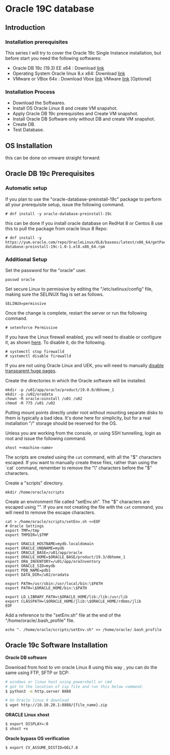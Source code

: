 # Oracle 19C database 



## Introduction 

### Installation prerequisites 

This series I will try to cover the Oracle 19c Single Instance installation, but before start you need the following softwares: 

* Oracle DB 19c (19.3) EE x64 : Download [link](https://www.oracle.com/database/technologies/oracle-database-software-downloads.html#19c)
* Operating System Oracle linux 8.x x64: Download [link](https://yum.oracle.com/oracle-linux-isos.html)
* VMware or VBox 64x : Download Vbox [link](https://www.virtualbox.org/wiki/Downloads) VMware [link](https://my.vmware.com/en/web/vmware/downloads/info/slug/desktop_end_user_computing/vmware_workstation_pro/16_0) [Optional]

### Installation Process

* Download the Softwares.
* Install OS Oracle Linux 8 and create VM snapshot.
* Apply Oracle DB 19c prerequisites and Create VM snapshot.
* Install Oracle DB Software only without DB and create VM snapshot. 
* Create DB.
* Test Database. 



## OS Installation 

this can be done on vmware straight forward:

## Oracle DB 19c Prerequisites 

### Automatic setup 

If you plan to use the "oracle-database-preinstall-19c" package to  perform all your prerequisite setup, issue the following command.

```
# dnf install -y oracle-database-preinstall-19c
```

this can be done if you install oracle database on RedHat 8 or Centos 8 use this to pull the package from oracle linux 8 Repo:

```
# dnf install -y https://yum.oracle.com/repo/OracleLinux/OL8/baseos/latest/x86_64/getPackage/oracle-database-preinstall-19c-1.0-1.el8.x86_64.rpm
```



### Additional Setup



Set the password for the "oracle" user.

```
passwd oracle
```

Set secure Linux to permissive by editing the "/etc/selinux/config" file, making sure the SELINUX flag is set as follows.

```
SELINUX=permissive
```

Once the change is complete, restart the server or run the following command.

```
# setenforce Permissive
```

If you have the Linux firewall enabled, you will need to disable or configure it, as shown [here](https://oracle-base.com/articles/linux/linux-firewall-firewalld). To disable it, do the following.

```
# systemctl stop firewalld
# systemctl disable firewalld
```

If you are not using Oracle Linux and UEK, you will need to manually [disable transparent huge pages](https://oracle-base.com/articles/linux/configuring-huge-pages-for-oracle-on-linux-64#disabling-transparent-hugepages).

Create the directories in which the Oracle software will be installed.

```
mkdir -p /u01/app/oracle/product/19.0.0/dbhome_1
mkdir -p /u02/oradata
chown -R oracle:oinstall /u01 /u02
chmod -R 775 /u01 /u02
```

Putting  mount points directly under root without mounting separate disks to them is typically a bad idea. It's done here for simplicity, but for a real  installation "/" storage should be reserved for the OS.

Unless you are working from the console, or using SSH tunnelling, login as root and issue the following command.

```
xhost +<machine-name>
```

 The scripts are created using the `cat` command, with all the "$" characters escaped. If you want to manually create these files, rather than using the `cat` command, remember to remove the "\" characters before the "$" characters.

Create a "scripts" directory.

```
mkdir /home/oracle/scripts
```

Create an environment file called "setEnv.sh". The "$" characters are escaped using "\". If you are not creating the file with the `cat` command, you will need to remove the escape characters.

```
cat > /home/oracle/scripts/setEnv.sh <<EOF
# Oracle Settings
export TMP=/tmp
export TMPDIR=\$TMP

export ORACLE_HOSTNAME=mydb.localdomain
export ORACLE_UNQNAME=mydb
export ORACLE_BASE=/u01/app/oracle
export ORACLE_HOME=$ORACLE_BASE/product/19.3/dbhome_1
export ORA_INVENTORY=/u01/app/oraInventory
export ORACLE_SID=mydb
export PDB_NAME=pdb1
export DATA_DIR=/u02/oradata

export PATH=/usr/sbin:/usr/local/bin:\$PATH
export PATH=\$ORACLE_HOME/bin:\$PATH

export LD_LIBRARY_PATH=\$ORACLE_HOME/lib:/lib:/usr/lib
export CLASSPATH=\$ORACLE_HOME/jlib:\$ORACLE_HOME/rdbms/jlib
EOF
```

Add a reference to the "setEnv.sh" file at the end of the "/home/oracle/.bash_profile" file.

```
echo ". /home/oracle/scripts/setEnv.sh" >> /home/oracle/.bash_profile
```



## Oracle 19c Software Installation 

**Oracle DB software**

Download from host to vm oracle Linux 8 using this way , you can do the same using FTP, SFTP or SCP: 

```bash
# windows or linux host using powershell or cmd 
# got to the location of zip file and run this below command:
$ python3 -m http.server 8888

# On Oracle linux 8 download 
$ wget http://10.10.20.1:8888/{file_name}.zip
```

**ORACLE Linux xhost**

```bash
$ export DISPLAY=:0
$ xhost +x 

```

**Oracle bypass OS verification**

```bash
$ export CV_ASSUME_DISTID=OEL7.8
```









